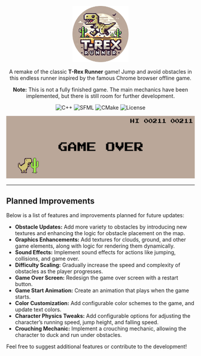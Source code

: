 <p align="center">
  <img src="logo.png" alt="Logo" width="150">
</p>

<div align="center">
  <p>
    A remake of the classic <strong>T-Rex Runner</strong> game!  
    Jump and avoid obstacles in this endless runner inspired by the famous Chrome browser offline game.
  </p>
  <p><strong>Note:</strong> This is not a fully finished game. The main mechanics have been implemented, but there is still room for further development.</p>
</div>

<p align="center">
  <img src="https://img.shields.io/badge/Language-C++-blue?logo=c%2B%2B&logoColor=white" alt="C++">
  <img src="https://img.shields.io/badge/Framework-SFML-green?logo=sfml&logoColor=white" alt="SFML">
  <img src="https://img.shields.io/badge/Build-CMake-lightgrey?logo=cmake&logoColor=white" alt="CMake">
  <img src="https://img.shields.io/badge/License-MIT-blue" alt="License">
</p>

<p align="center">
  <img src="game-screenshot.png" alt="Game" width="600">
</p>

---

## Planned Improvements

Below is a list of features and improvements planned for future updates:

- **Obstacle Updates:** Add more variety to obstacles by introducing new textures and enhancing the logic for obstacle placement on the map.  
- **Graphics Enhancements:** Add textures for clouds, ground, and other game elements, along with logic for rendering them dynamically.  
- **Sound Effects:** Implement sound effects for actions like jumping, collisions, and game over.  
- **Difficulty Scaling:** Gradually increase the speed and complexity of obstacles as the player progresses.  
- **Game Over Screen:** Redesign the game over screen with a restart button.  
- **Game Start Animation:** Create an animation that plays when the game starts.  
- **Color Customization:** Add configurable color schemes to the game, and update text colors.  
- **Character Physics Tweaks:** Add configurable options for adjusting the character’s running speed, jump height, and falling speed.  
- **Crouching Mechanic:** Implement a crouching mechanic, allowing the character to duck and run under obstacles.  

Feel free to suggest additional features or contribute to the development!
